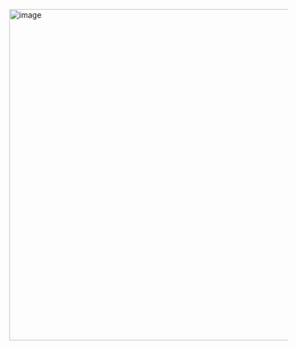 <img width="1400" height="600" alt="image" src="https://github.com/user-attachments/assets/a45ea72b-08f5-4c69-b454-0ab94f0f867b" />

